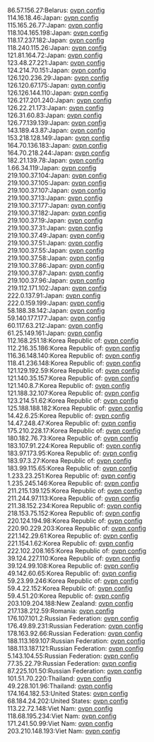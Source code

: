 86.57.156.27:Belarus: [ovpn config](vpn/86_57_156_27.ovpn)  
114.16.18.46:Japan: [ovpn config](vpn/114_16_18_46.ovpn)  
115.165.26.77:Japan: [ovpn config](vpn/115_165_26_77.ovpn)  
118.104.165.198:Japan: [ovpn config](vpn/118_104_165_198.ovpn)  
118.17.237.182:Japan: [ovpn config](vpn/118_17_237_182.ovpn)  
118.240.115.26:Japan: [ovpn config](vpn/118_240_115_26.ovpn)  
121.81.164.72:Japan: [ovpn config](vpn/121_81_164_72.ovpn)  
123.48.27.221:Japan: [ovpn config](vpn/123_48_27_221.ovpn)  
124.214.70.151:Japan: [ovpn config](vpn/124_214_70_151.ovpn)  
126.120.236.29:Japan: [ovpn config](vpn/126_120_236_29.ovpn)  
126.120.67.175:Japan: [ovpn config](vpn/126_120_67_175.ovpn)  
126.126.144.110:Japan: [ovpn config](vpn/126_126_144_110.ovpn)  
126.217.201.240:Japan: [ovpn config](vpn/126_217_201_240.ovpn)  
126.22.21.173:Japan: [ovpn config](vpn/126_22_21_173.ovpn)  
126.31.60.83:Japan: [ovpn config](vpn/126_31_60_83.ovpn)  
126.77.139.139:Japan: [ovpn config](vpn/126_77_139_139.ovpn)  
143.189.43.87:Japan: [ovpn config](vpn/143_189_43_87.ovpn)  
153.218.128.149:Japan: [ovpn config](vpn/153_218_128_149.ovpn)  
164.70.136.183:Japan: [ovpn config](vpn/164_70_136_183.ovpn)  
164.70.218.244:Japan: [ovpn config](vpn/164_70_218_244.ovpn)  
182.21.139.78:Japan: [ovpn config](vpn/182_21_139_78.ovpn)  
1.66.34.119:Japan: [ovpn config](vpn/1_66_34_119.ovpn)  
219.100.37.104:Japan: [ovpn config](vpn/219_100_37_104.ovpn)  
219.100.37.105:Japan: [ovpn config](vpn/219_100_37_105.ovpn)  
219.100.37.107:Japan: [ovpn config](vpn/219_100_37_107.ovpn)  
219.100.37.13:Japan: [ovpn config](vpn/219_100_37_13.ovpn)  
219.100.37.177:Japan: [ovpn config](vpn/219_100_37_177.ovpn)  
219.100.37.182:Japan: [ovpn config](vpn/219_100_37_182.ovpn)  
219.100.37.19:Japan: [ovpn config](vpn/219_100_37_19.ovpn)  
219.100.37.31:Japan: [ovpn config](vpn/219_100_37_31.ovpn)  
219.100.37.49:Japan: [ovpn config](vpn/219_100_37_49.ovpn)  
219.100.37.51:Japan: [ovpn config](vpn/219_100_37_51.ovpn)  
219.100.37.55:Japan: [ovpn config](vpn/219_100_37_55.ovpn)  
219.100.37.58:Japan: [ovpn config](vpn/219_100_37_58.ovpn)  
219.100.37.86:Japan: [ovpn config](vpn/219_100_37_86.ovpn)  
219.100.37.87:Japan: [ovpn config](vpn/219_100_37_87.ovpn)  
219.100.37.96:Japan: [ovpn config](vpn/219_100_37_96.ovpn)  
219.112.171.102:Japan: [ovpn config](vpn/219_112_171_102.ovpn)  
222.0.137.91:Japan: [ovpn config](vpn/222_0_137_91.ovpn)  
222.0.159.199:Japan: [ovpn config](vpn/222_0_159_199.ovpn)  
58.188.38.142:Japan: [ovpn config](vpn/58_188_38_142.ovpn)  
59.140.177.177:Japan: [ovpn config](vpn/59_140_177_177.ovpn)  
60.117.63.212:Japan: [ovpn config](vpn/60_117_63_212.ovpn)  
61.25.149.161:Japan: [ovpn config](vpn/61_25_149_161.ovpn)  
112.168.251.18:Korea Republic of: [ovpn config](vpn/112_168_251_18.ovpn)  
112.216.35.186:Korea Republic of: [ovpn config](vpn/112_216_35_186.ovpn)  
116.36.148.140:Korea Republic of: [ovpn config](vpn/116_36_148_140.ovpn)  
118.41.236.148:Korea Republic of: [ovpn config](vpn/118_41_236_148.ovpn)  
121.129.192.59:Korea Republic of: [ovpn config](vpn/121_129_192_59.ovpn)  
121.140.35.157:Korea Republic of: [ovpn config](vpn/121_140_35_157.ovpn)  
121.140.8.7:Korea Republic of: [ovpn config](vpn/121_140_8_7.ovpn)  
121.188.32.107:Korea Republic of: [ovpn config](vpn/121_188_32_107.ovpn)  
123.214.51.62:Korea Republic of: [ovpn config](vpn/123_214_51_62.ovpn)  
125.188.188.182:Korea Republic of: [ovpn config](vpn/125_188_188_182.ovpn)  
14.42.6.25:Korea Republic of: [ovpn config](vpn/14_42_6_25.ovpn)  
14.47.248.47:Korea Republic of: [ovpn config](vpn/14_47_248_47.ovpn)  
175.210.228.17:Korea Republic of: [ovpn config](vpn/175_210_228_17.ovpn)  
180.182.76.73:Korea Republic of: [ovpn config](vpn/180_182_76_73.ovpn)  
183.107.91.224:Korea Republic of: [ovpn config](vpn/183_107_91_224.ovpn)  
183.97.173.95:Korea Republic of: [ovpn config](vpn/183_97_173_95.ovpn)  
183.97.3.27:Korea Republic of: [ovpn config](vpn/183_97_3_27.ovpn)  
183.99.115.65:Korea Republic of: [ovpn config](vpn/183_99_115_65.ovpn)  
1.233.23.251:Korea Republic of: [ovpn config](vpn/1_233_23_251.ovpn)  
1.235.245.146:Korea Republic of: [ovpn config](vpn/1_235_245_146.ovpn)  
211.215.139.125:Korea Republic of: [ovpn config](vpn/211_215_139_125.ovpn)  
211.244.97.113:Korea Republic of: [ovpn config](vpn/211_244_97_113.ovpn)  
211.38.152.234:Korea Republic of: [ovpn config](vpn/211_38_152_234.ovpn)  
218.153.75.152:Korea Republic of: [ovpn config](vpn/218_153_75_152.ovpn)  
220.124.194.98:Korea Republic of: [ovpn config](vpn/220_124_194_98.ovpn)  
220.90.229.203:Korea Republic of: [ovpn config](vpn/220_90_229_203.ovpn)  
221.142.29.61:Korea Republic of: [ovpn config](vpn/221_142_29_61.ovpn)  
221.154.1.62:Korea Republic of: [ovpn config](vpn/221_154_1_62.ovpn)  
222.102.208.165:Korea Republic of: [ovpn config](vpn/222_102_208_165.ovpn)  
39.124.227.110:Korea Republic of: [ovpn config](vpn/39_124_227_110.ovpn)  
39.124.99.108:Korea Republic of: [ovpn config](vpn/39_124_99_108.ovpn)  
49.142.60.65:Korea Republic of: [ovpn config](vpn/49_142_60_65.ovpn)  
59.23.99.246:Korea Republic of: [ovpn config](vpn/59_23_99_246.ovpn)  
59.4.22.152:Korea Republic of: [ovpn config](vpn/59_4_22_152.ovpn)  
59.4.51.20:Korea Republic of: [ovpn config](vpn/59_4_51_20.ovpn)  
203.109.204.188:New Zealand: [ovpn config](vpn/203_109_204_188.ovpn)  
217.138.212.59:Romania: [ovpn config](vpn/217_138_212_59.ovpn)  
176.107.101.2:Russian Federation: [ovpn config](vpn/176_107_101_2.ovpn)  
176.49.89.231:Russian Federation: [ovpn config](vpn/176_49_89_231.ovpn)  
178.163.92.66:Russian Federation: [ovpn config](vpn/178_163_92_66.ovpn)  
188.113.169.107:Russian Federation: [ovpn config](vpn/188_113_169_107.ovpn)  
188.113.187.121:Russian Federation: [ovpn config](vpn/188_113_187_121.ovpn)  
5.143.104.55:Russian Federation: [ovpn config](vpn/5_143_104_55.ovpn)  
77.35.22.79:Russian Federation: [ovpn config](vpn/77_35_22_79.ovpn)  
87.225.101.50:Russian Federation: [ovpn config](vpn/87_225_101_50.ovpn)  
101.51.70.220:Thailand: [ovpn config](vpn/101_51_70_220.ovpn)  
49.228.101.96:Thailand: [ovpn config](vpn/49_228_101_96.ovpn)  
174.164.182.53:United States: [ovpn config](vpn/174_164_182_53.ovpn)  
68.184.24.202:United States: [ovpn config](vpn/68_184_24_202.ovpn)  
113.22.72.148:Viet Nam: [ovpn config](vpn/113_22_72_148.ovpn)  
118.68.195.234:Viet Nam: [ovpn config](vpn/118_68_195_234.ovpn)  
171.241.50.99:Viet Nam: [ovpn config](vpn/171_241_50_99.ovpn)  
203.210.148.193:Viet Nam: [ovpn config](vpn/203_210_148_193.ovpn)  
